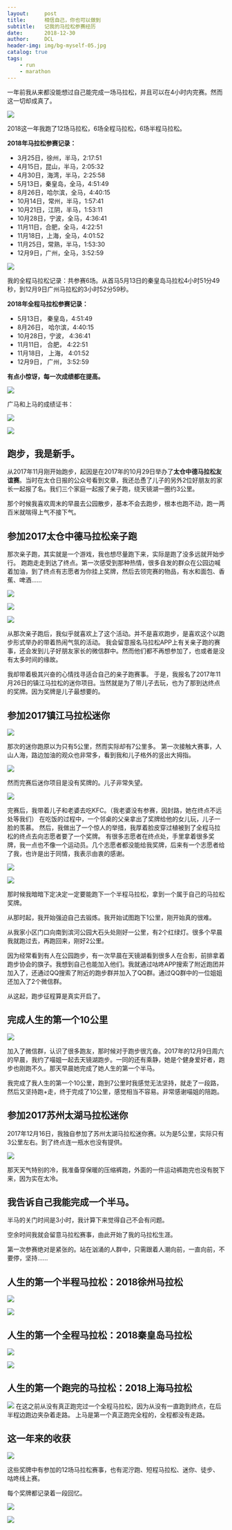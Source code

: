 ```yaml
---
layout:     post
title:      相信自己，你也可以做到
subtitle:   记我的马拉松参赛经历
date:       2018-12-30
author:     DCL
header-img: img/bg-myself-05.jpg
catalog: true
tags:
    - run
    - marathon
---
```


一年前我从来都没能想过自己能完成一场马拉松，并且可以在4小时内完赛。然而这一切却成真了。

![](http://daichunlei.com/img/running04.jpg)

2018这一年我跑了12场马拉松，6场全程马拉松，6场半程马拉松。

**2018年马拉松参赛记录：**

- 3月25日，徐州，半马，2:17:51
- 4月15日，昆山，半马，2:05:32
- 4月30日，海湾，半马，2:25:58
- 5月13日，秦皇岛，全马，4:51:49
- 8月26日，哈尔滨，全马，4:40:15
- 10月14日，常州，半马，1:57:41
- 10月21日，江阴，半马，1:53:11
- 10月28日，宁波，全马，4:36:41
- 11月11日，合肥，全马，4:22:51
- 11月18日，上海，全马，4:01:52
- 11月25日，常熟，半马，1:53:30
- 12月9日，广州，全马，3:52:59

![](http://daichunlei.com/img/running02.jpg)

我的全程马拉松记录：共参赛6场。从首马5月13日的秦皇岛马拉松4小时51分49秒，到12月9日广州马拉松的3小时52分59秒。

**2018年全程马拉松参赛记录：**

- 5月13日，  秦皇岛，4:51:49
- 8月26日， 哈尔滨，4:40:15
- 10月28日，宁波，   4:36:41
- 11月11日，  合肥，   4:22:51
- 11月18日， 上海，   4:01:52
- 12月9日，  广州，   3:52:59

**有点小惊讶，每一次成绩都在提高。**

![](http://daichunlei.com/img/running03.jpg)

广马和上马的成绩证书：

![](http://daichunlei.com/img/marathonfull1.jpg)

![](http://daichunlei.com/img/marathonfull2.jpg)


## 跑步，我是新手。 ##

从2017年11月刚开始跑步，起因是在2017年的10月29日举办了**太仓中德马拉松友谊赛**。当时在太仓日报的公众号看到文章，我还怂恿了儿子的另外2位好朋友的家长一起报了名。我们三个家庭一起报了亲子跑，绕天镜湖一圈约3公里。

那个时候我喜欢周末的早晨去公园散步，基本不会去跑步，根本也跑不动，跑一两百米就喘得上气不接下气。

## 参加2017太仓中德马拉松亲子跑 ##
那次亲子跑，其实就是一个游戏，我也想尽量跑下来，实际是跑了没多远就开始步行。
跑跑走走到达了终点。第一次感受到那种热情，很多自发的群众在公园边喊着加油，到了终点有志愿者为你挂上奖牌，然后去领完赛的物品，有水和面包、香蕉、啤酒……

![](http://daichunlei.com/img/qinzirun1.jpg)

![](http://daichunlei.com/img/qinzirun2.jpg)

![](http://daichunlei.com/img/qinzirun3.jpg)

从那次亲子跑后，我似乎就喜欢上了这个活动。并不是喜欢跑步，是喜欢这个以跑步形式举办的带着热闹气氛的活动。
我会留意报名马拉松APP上有关亲子跑的赛事，还会发到儿子好朋友家长的微信群中。然而他们都不再想参加了，也或者是没有太多时间的缘故。

我却带着极其兴奋的心情找寻适合自己的亲子跑赛事。
于是，我报名了2017年11月26日的镇江马拉松的迷你项目。当然就是为了带儿子去玩，也为了那到达终点的奖牌。因为奖牌是儿子最想要的。

## 参加2017镇江马拉松迷你 ##
![](http://daichunlei.com/img/zhenjiangmn1.jpg)

那次的迷你跑原以为只有5公里，然而实际却有7公里多。
第一次接触大赛事，人山人海，路边加油的观众也非常多，看到我和儿子格外的竖出大拇指。

![](http://daichunlei.com/img/zhenjiangmn2.jpg)

然而完赛后迷你项目是没有奖牌的。儿子非常失望。

![](http://daichunlei.com/img/zhenjiangmn3.jpg)

完赛后，我带着儿子和老婆去吃KFC。（我老婆没有参赛，因封路，她在终点不远处等我们）
在吃饭的过程中，一个邻桌的父亲拿出了奖牌给他的女儿玩，儿子一脸的羡慕。
然后，我做出了一个惊人的举措，我厚着脸皮穿过植被到了全程马拉松的终点去向志愿者要了一个奖牌。
有很多志愿者在终点处，手里拿着很多奖牌，我一点也不像一个运动员。几个志愿者都没能给我奖牌，后来有一个志愿者给了我，也许是出于同情，我表示由衷的感谢。

![](http://daichunlei.com/img/zhenjiangmn4.jpg)

![](http://daichunlei.com/img/zhenjiangmn5.jpg)

那时候我暗暗下定决定一定要能跑下一个半程马拉松，拿到一个属于自己的马拉松奖牌。

从那时起，我开始强迫自己去锻炼。我开始试图跑下1公里，刚开始真的很难。

从我家小区门口向南到滨河公园大石头处刚好一公里，有2个红绿灯。很多个早晨我就跑过去，再跑回来，刚好2公里。

因为经常看到有人在公园跑步，有一次早晨在天镜湖看到很多人在合影，前排拿着跑步协会的旗子。我想到自己也能加入他们。我就通过咕咚APP搜索了附近跑团并加入了，还通过QQ搜索了附近的跑步群并加入了QQ群。通过QQ群中的一位姐姐还加入了2个微信群。

从这起，跑步征程算是真实开启了。


## 完成人生的第一个10公里 ##
![](http://daichunlei.com/img/run10km.jpg)

加入了微信群，认识了很多跑友，那时候对于跑步很亢奋。2017年的12月9日周六的早晨，我约了喵姐一起去天镜湖跑步。一同的还有乘静，她是个健身爱好者，跑步也刚跑不久。那天早晨她完成了她人生的第一个半马。

我完成了我人生的第一个10公里，跑到7公里时我感觉无法坚持，就走了一段路，然后又坚持跑+走，终于完成了10公里，感觉相当不容易。非常感谢喵姐的陪跑。

## 参加2017苏州太湖马拉松迷你 ##
2017年12月16日，我独自参加了苏州太湖马拉松迷你赛。以为是5公里，实际只有3公里左右。到了终点连一瓶水也没有提供。

![](http://daichunlei.com/img/suzhoumn.jpg)

那天天气特别的冷，我准备穿保暖的压缩裤跑，外面的一件运动裤跑完也没有脱下来，因为实在太冷。

## 我告诉自己我能完成一个半马。 ##
半马的关门时间是3小时，我计算下来觉得自己不会有问题。

空余时间我就会留意马拉松赛事，由此开始了我的马拉松生涯。


第一次参赛绝对是紧张的。站在汹涌的人群中，只需跟着人潮向前，一直向前，不要停，坚持……

## 人生的第一个半程马拉松：2018徐州马拉松 ##

![](http://daichunlei.com/img/marathonjp01.jpg)

![](http://daichunlei.com/img/marathonfirsthalf.jpg)




## 人生的第一个全程马拉松：2018秦皇岛马拉松 ##

![](http://daichunlei.com/img/marathonjp02.jpg)

![](http://daichunlei.com/img/marathonfirsfull.jpg)



## 人生的第一个跑完的马拉松：2018上海马拉松 ##
![](http://daichunlei.com/img/running01.jpg)
在这之前从没有真正跑完过一个全程马拉松，因为从没有一直跑到终点，在后半程边跑边夹杂着走路。
上马是第一个真正跑完全程的，全程都没有走路。


## 这一年来的收获 ##
![](http://daichunlei.com/img/marathonjpall.jpg)

这些奖牌中有参加的12场马拉松赛事，也有泥泞跑、短程马拉松、迷你、徒步、咕咚线上赛。

每个奖牌都记录着一段回忆。

![](http://daichunlei.com/img/sonjp01.jpg)

![](http://daichunlei.com/img/sonjp02.jpg)



















